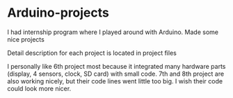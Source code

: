 # Arduino-projects
I had internship program where I played around with Arduino. Made some nice projects

Detail description for each project is located in project files

I personally like 6th project most because it integrated many hardware parts (display, 4 sensors, clock, SD card) with small code.
7th and 8th project are also working nicely, but their code lines went little too big. I wish their code could look more nicer.
